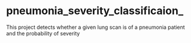 # pneumonia_severity_classificaion_
This project detects whether a given lung scan is of a pneumonia patient and the probability of severity
